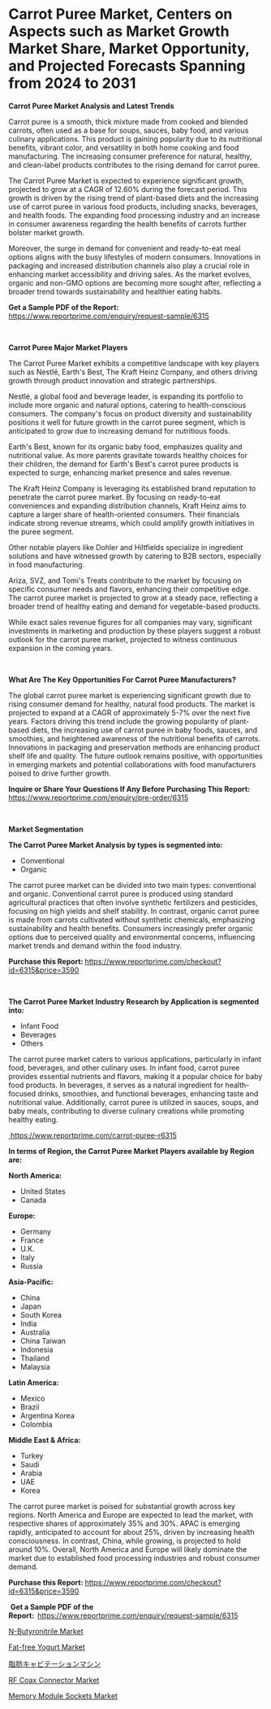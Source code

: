 <p><h1>Carrot Puree Market, Centers on Aspects such as Market Growth Market Share, Market Opportunity, and Projected Forecasts Spanning from 2024 to 2031</h1></p><p><strong>Carrot Puree Market Analysis and Latest Trends</strong></p>
<p><p>Carrot puree is a smooth, thick mixture made from cooked and blended carrots, often used as a base for soups, sauces, baby food, and various culinary applications. This product is gaining popularity due to its nutritional benefits, vibrant color, and versatility in both home cooking and food manufacturing. The increasing consumer preference for natural, healthy, and clean-label products contributes to the rising demand for carrot puree.</p><p>The Carrot Puree Market is expected to experience significant growth, projected to grow at a CAGR of 12.60% during the forecast period. This growth is driven by the rising trend of plant-based diets and the increasing use of carrot puree in various food products, including snacks, beverages, and health foods. The expanding food processing industry and an increase in consumer awareness regarding the health benefits of carrots further bolster market growth.</p><p>Moreover, the surge in demand for convenient and ready-to-eat meal options aligns with the busy lifestyles of modern consumers. Innovations in packaging and increased distribution channels also play a crucial role in enhancing market accessibility and driving sales. As the market evolves, organic and non-GMO options are becoming more sought after, reflecting a broader trend towards sustainability and healthier eating habits.</p></p>
<p><strong>Get a Sample PDF of the Report:&nbsp;</strong> <a href="https://www.reportprime.com/enquiry/request-sample/6315">https://www.reportprime.com/enquiry/request-sample/6315</a></p>
<p>&nbsp;</p>
<p><strong>Carrot Puree Major Market Players</strong></p>
<p><p>The Carrot Puree Market exhibits a competitive landscape with key players such as Nestlé, Earth's Best, The Kraft Heinz Company, and others driving growth through product innovation and strategic partnerships.</p><p>Nestlé, a global food and beverage leader, is expanding its portfolio to include more organic and natural options, catering to health-conscious consumers. The company's focus on product diversity and sustainability positions it well for future growth in the carrot puree segment, which is anticipated to grow due to increasing demand for nutritious foods.</p><p>Earth's Best, known for its organic baby food, emphasizes quality and nutritional value. As more parents gravitate towards healthy choices for their children, the demand for Earth's Best's carrot puree products is expected to surge, enhancing market presence and sales revenue.</p><p>The Kraft Heinz Company is leveraging its established brand reputation to penetrate the carrot puree market. By focusing on ready-to-eat conveniences and expanding distribution channels, Kraft Heinz aims to capture a larger share of health-oriented consumers. Their financials indicate strong revenue streams, which could amplify growth initiatives in the puree segment.</p><p>Other notable players like Dohler and Hiltfields specialize in ingredient solutions and have witnessed growth by catering to B2B sectors, especially in food manufacturing.</p><p>Ariza, SVZ, and Tomi's Treats contribute to the market by focusing on specific consumer needs and flavors, enhancing their competitive edge. The carrot puree market is projected to grow at a steady pace, reflecting a broader trend of healthy eating and demand for vegetable-based products.</p><p>While exact sales revenue figures for all companies may vary, significant investments in marketing and production by these players suggest a robust outlook for the carrot puree market, projected to witness continuous expansion in the coming years.</p></p>
<p>&nbsp;</p>
<p><strong>What Are The Key Opportunities For Carrot Puree Manufacturers?</strong></p>
<p><p>The global carrot puree market is experiencing significant growth due to rising consumer demand for healthy, natural food products. The market is projected to expand at a CAGR of approximately 5-7% over the next five years. Factors driving this trend include the growing popularity of plant-based diets, the increasing use of carrot puree in baby foods, sauces, and smoothies, and heightened awareness of the nutritional benefits of carrots. Innovations in packaging and preservation methods are enhancing product shelf life and quality. The future outlook remains positive, with opportunities in emerging markets and potential collaborations with food manufacturers poised to drive further growth.</p></p>
<p><strong>Inquire or Share Your Questions If Any Before Purchasing This Report:</strong> <a href="https://www.reportprime.com/enquiry/pre-order/6315">https://www.reportprime.com/enquiry/pre-order/6315</a></p>
<p>&nbsp;</p>
<p><strong>Market Segmentation</strong></p>
<p><strong>The Carrot Puree Market Analysis by types is segmented into:</strong></p>
<p><ul><li>Conventional</li><li>Organic</li></ul></p>
<p><p>The carrot puree market can be divided into two main types: conventional and organic. Conventional carrot puree is produced using standard agricultural practices that often involve synthetic fertilizers and pesticides, focusing on high yields and shelf stability. In contrast, organic carrot puree is made from carrots cultivated without synthetic chemicals, emphasizing sustainability and health benefits. Consumers increasingly prefer organic options due to perceived quality and environmental concerns, influencing market trends and demand within the food industry.</p></p>
<p><strong>Purchase this Report:&nbsp;</strong><a href="https://www.reportprime.com/checkout?id=6315&price=3590">https://www.reportprime.com/checkout?id=6315&price=3590</a></p>
<p>&nbsp;</p>
<p><strong>The Carrot Puree Market Industry Research by Application is segmented into:</strong></p>
<p><ul><li>Infant Food</li><li>Beverages</li><li>Others</li></ul></p>
<p><p>The carrot puree market caters to various applications, particularly in infant food, beverages, and other culinary uses. In infant food, carrot puree provides essential nutrients and flavors, making it a popular choice for baby food products. In beverages, it serves as a natural ingredient for health-focused drinks, smoothies, and functional beverages, enhancing taste and nutritional value. Additionally, carrot puree is utilized in sauces, soups, and baby meals, contributing to diverse culinary creations while promoting healthy eating.</p></p>
<p><a href="https://www.reportprime.com/carrot-puree-r6315">&nbsp;https://www.reportprime.com/carrot-puree-r6315</a></p>
<p><strong>In terms of Region, the Carrot Puree Market Players available by Region are:</strong></p>
<p>
    <p> <strong> North America: </strong>
        <ul>
            <li>United States</li>
            <li>Canada</li>
        </ul>
        </p> 
    <p> <strong> Europe: </strong>
        <ul>
            <li>Germany</li>
            <li>France</li>
            <li>U.K.</li>
            <li>Italy</li>
            <li>Russia</li>
        </ul>
        </p> 
    <p> <strong> Asia-Pacific: </strong>
        <ul>
            <li>China</li>
            <li>Japan</li>
            <li>South Korea</li>
            <li>India</li>
            <li>Australia</li>
            <li>China Taiwan</li>
            <li>Indonesia</li>
            <li>Thailand</li>
            <li>Malaysia</li>
        </ul>
        </p> 
    <p> <strong> Latin America: </strong>
        <ul>
            <li>Mexico</li>
            <li>Brazil</li>
            <li>Argentina Korea</li>
            <li>Colombia</li>
        </ul>
        </p> 
    <p> <strong> Middle East & Africa: </strong>
        <ul>
            <li>Turkey</li>
            <li>Saudi</li>
            <li>Arabia</li>
            <li>UAE</li>
            <li>Korea</li>
        </ul>
    </p>
    </p>
<p><p>The carrot puree market is poised for substantial growth across key regions. North America and Europe are expected to lead the market, with respective shares of approximately 35% and 30%. APAC is emerging rapidly, anticipated to account for about 25%, driven by increasing health consciousness. In contrast, China, while growing, is projected to hold around 10%. Overall, North America and Europe will likely dominate the market due to established food processing industries and robust consumer demand.</p></p>
<p><strong>Purchase this Report: </strong><a href="https://www.reportprime.com/checkout?id=6315&price=3590">https://www.reportprime.com/checkout?id=6315&price=3590</a></p>
<p>&nbsp;<strong>Get a Sample PDF of the Report:&nbsp;&nbsp;</strong><a href="https://www.reportprime.com/enquiry/request-sample/6315">https://www.reportprime.com/enquiry/request-sample/6315</a></p>
<p><strong></strong></p>
<p><p><a href="https://issuu.com/reportprime-2/docs/n-butyronitrile-market-size-2030.pp_dcaa0bda9b1ce0">N-Butyronitrile Market</a></p><p><a href="https://issuu.com/reportprime-2/docs/fat-free-yogurt-market-size-2030.pp_89d4c0d7c2d41c">Fat-free Yogurt Market</a></p><p><a href="https://medium.com/@vedakuvlis2023/%E6%AC%A1%E3%81%AE%E6%96%87%E3%82%92%E6%97%A5%E6%9C%AC%E8%AA%9E%E3%81%AB%E7%BF%BB%E8%A8%B3%E3%81%97%E3%81%A6%E3%81%8F%E3%81%A0%E3%81%95%E3%81%84-%E3%82%B0%E3%83%AD%E3%83%BC%E3%83%90%E3%83%AB%E8%84%82%E8%82%AA%E3%82%AD%E3%83%A3%E3%83%93%E3%83%86%E3%83%BC%E3%82%B7%E3%83%A7%E3%83%B3%E3%83%9E%E3%82%B7%E3%83%B3%E5%B8%82%E5%A0%B4-%E8%A3%BD%E5%93%81%E3%82%BF%E3%82%A4%E3%83%97-%E3%83%8F%E3%83%B3%E3%83%89%E3%83%98%E3%83%AB%E3%83%89-%E3%83%87%E3%82%B9%E3%82%AF%E3%83%88%E3%83%83%E3%83%97-%E3%82%A8%E3%83%B3%E3%83%89%E3%83%A6%E3%83%BC%E3%82%B6%E3%83%BC-%E5%9C%B0%E5%9F%9F%E3%81%AB%E7%84%A6%E7%82%B9%E3%82%92%E5%BD%93%E3%81%A6%E3%81%9F%E5%88%86%E6%9E%90%E3%81%A8%E4%BA%88%E6%B8%AC-2024%E5%B9%B4%E3%81%8B%E3%82%892031%E5%B9%B4%E3%81%BE%E3%81%A7-08f2fb9a7456">脂肪キャビテーションマシン</a></p><p><a href="https://www.linkedin.com/pulse/rf-coax-connector-market-essentials-key-players-demand-drivers-rvuie?trackingId=DdRPMbqOTE6iOuehX0KVMA%3D%3D">RF Coax Connector Market</a></p><p><a href="https://medium.com/@hassen.nww/memory-module-sockets-industry-analysis-report-its-market-size-share-trends-by-application-532b49695c66">Memory Module Sockets Market</a></p></p>